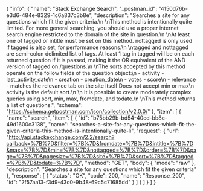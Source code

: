 {
  "info": {
    "name": "Stack Exchange Search",
    "_postman_id": "4150d76b-e3d6-484e-8329-1c6a837c3b8e",
    "description": "Searches a site for any questions which fit the given criteria.\n \nThis method is intentionally quite limited. For more general searching, you should use a proper internet search engine restricted to the domain of the site in question.\n \nAt least one of tagged or intitle must be set on this method. nottagged is only used if tagged is also set, for performance reasons.\n \ntagged and nottagged are semi-colon delimited list of tags. At least 1 tag in tagged will be on each returned question if it is passed, making it the OR equivalent of the AND version of tagged on /questions.\n \nThe sorts accepted by this method operate on the follow fields of the question object:\n - activity - last_activity_date\n - creation - creation_date\n - votes - score\n - relevance - matches the relevance tab on the site itself Does not accept min or max\n  activity is the default sort.\n \n It is possible to create moderately complex queries using sort, min, max, fromdate, and todate.\n \nThis method returns a list of questions.",
    "schema": "https://schema.getpostman.com/json/collection/v2.0.0/"
  },
  "item": [
    {
      "name": "search",
      "item": [
        {
          "id": "b75bb29b-bd54-40cd-bb8c-49d1600c3138",
          "name": "searches-a-site-for-any-questions-which-fit-the-given-criteria-this-method-is-intentionally-quite-li",
          "request": {
            "url": "http://api.stackexchange.com/2.2/search?callback=%7B%7D&filter=%7B%7D&fromdate=%7B%7D&intitle=%7B%7D&max=%7B%7D&min=%7B%7D&nottagged=%7B%7D&order=%7B%7D&page=%7B%7D&pagesize=%7B%7D&site=%7B%7D&sort=%7B%7D&tagged=%7B%7D&todate=%7B%7D",
            "method": "GET",
            "body": {
              "mode": "raw"
            },
            "description": "Searches a site for any questions which fit the given criteria"
          },
          "response": [
            {
              "status": "OK",
              "code": 200,
              "name": "Response_200",
              "id": "2f57aa13-f3d9-43c0-9b48-69c5c71685dd"
            }
          ]
        }
      ]
    }
  ]
}